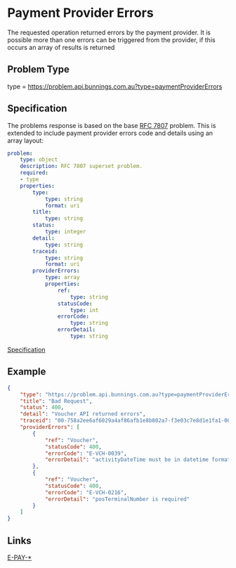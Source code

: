 # Payment Provider Errors

The requested operation returned errors by the payment provider.  It is possible more than one errors can be triggered from the provider, if this occurs an array of results is returned

## Problem Type

type = https://problem.api.bunnings.com.au?type=paymentProviderErrors

## Specification

The problems response is based on the base [RFC 7807](https://tools.ietf.org/html/rfc7807) problem. 
This is extended to include payment provider errors code and details using an array layout:

```yaml
problem:
    type: object
    description: RFC 7807 superset problem.
    required:
    - type
    properties:
        type:
            type: string
            format: uri
        title:
            type: string
        status:
            type: integer
        detail:
            type: string
        traceid:
            type: string
            format: uri
        providerErrors:
            type: array
            properties:
                ref:
                    type: string
                statusCode:
                    type: int
                errorCode:
                    type: string
                errorDetail:
                    type: string

```
[Specification](./paymentProviderErrors.yaml)


## Example

```json
{
    "type": "https://problem.api.bunnings.com.au?type=paymentProviderErrors",
    "title": "Bad Request",
    "status": 400,
    "detail": "Voucher API returned errors",
    "traceid": "00-758a2ee6af6029a4af86afb1e8b802a7-f3e03c7e8d1e1fa1-00",
    "providerErrors": [
        {
            "ref": "Voucher",
            "statusCode": 400,
            "errorCode": "E-VCH-0039",
            "errorDetail": "activityDateTime must be in datetime format using offset"
        },
        {
            "ref": "Voucher",
            "statusCode": 400,
            "errorCode": "E-VCH-0216",
            "errorDetail": "posTerminalNumber is required"
        }        
    ]  
}
```

## Links

[E-PAY-*](./?codes=errorCodesPayment)